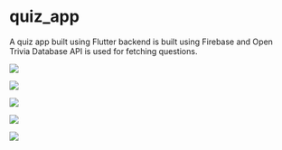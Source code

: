 # quiz_app

A quiz app built using Flutter backend is built using Firebase and Open Trivia Database API is used for fetching questions.

![](./screenshots/01.jpeg)

![](./screenshots/02.jpeg)

![](./screenshots/03.jpeg)

![](./screenshots/04.jpeg)

![](./screenshots/05.jpeg)
